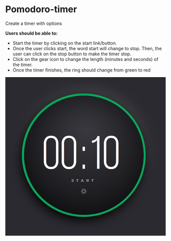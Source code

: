 # Pomodoro-timer
Create a timer with options

**Users should be able to:**

- Start the timer by clicking on the start link/button.
- Once the user clicks start, the word start will change to stop. Then, the user can click on the stop button to make the timer stop.
- Click on the gear icon to change the length (minutes and seconds) of the timer.
- Once the timer finishes, the ring should change from green to red

![Pomodoro-timer screen](https://github.com/bonjwa1337/Pomodoro-timer/blob/main/timer.PNG)
